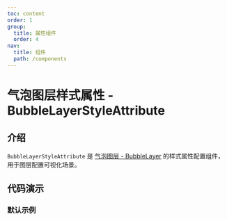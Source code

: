 ```yaml
---
toc: content
order: 1
group:
  title: 属性组件
  order: 4
nav:
  title: 组件
  path: /components
---
```


# 气泡图层样式属性 - BubbleLayerStyleAttribute

## 介绍

`BubbleLayerStyleAttribute` 是 [气泡图层 - BubbleLayer](/components/layers/composite-layers/bubble-layer) 的样式属性配置组件，用于图层配置可视化场景。

## 代码演示

### 默认示例

<code src="./demos/default.tsx" compact></code>

<API></API>
